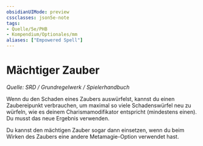 ```yaml
---
obsidianUIMode: preview
cssclasses: json5e-note
tags:
- Quelle/5e/PHB
- Kompendium/Optionales/mm
aliases: ["Empowered Spell"]
---
```

# Mächtiger Zauber
*Quelle: SRD / Grundregelwerk / Spielerhandbuch*  

Wenn du den Schaden eines Zaubers auswürfelst, kannst du einen Zaubereipunkt verbrauchen, um maximal so viele Schadenswürfel neu zu würfeln, wie es deinem Charismamodifikator entspricht (mindestens einen). Du musst das neue Ergebnis verwenden.

Du kannst den mächtigen Zauber sogar dann einsetzen, wenn du beim Wirken des Zaubers eine andere Metamagie-Option verwendet hast.